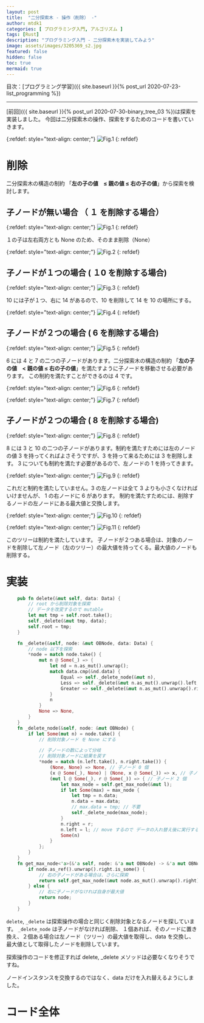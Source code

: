 ```yaml
---
layout: post
title:  "二分探索木 - 操作（削除） -"
author: mtdk1
categories: [ プログラミング入門, アルゴリズム ]
tags: [Rust]
description: "プログラミング入門 - 二分探索木を実装してみよう"
image: assets/images/3205369_s2.jpg
featured: false
hidden: false
toc: true
mermaid: true
---
```


目次：[プログラミング学習]({{ site.baseurl }}{% post_url 2020-07-23-list_programming %})

---

[前回]({{ site.baseurl }}{% post_url 2020-07-30-binary_tree_03 %})は探索を実装しました。
今回は二分探索木の操作、探索をするためのコードを書いていきます。


{:refdef: style="text-align: center;"}
![Fig.1]({{site.baseurl}}/assets/images/bst/bst003.svg)
{: refdef}

# 削除

二分探索木の構造の制約 「**左の子の値　≤ 親の値 ≤ 右の子の値**」から探索を検討します。


## 子ノードが無い場合 （ １ を削除する場合）

{:refdef: style="text-align: center;"}
![Fig.1]({{site.baseurl}}/assets/images/bst/bst301.svg)
{: refdef}


１の子は左右両方とも None のため、そのまま削除（None）

{:refdef: style="text-align: center;"}
![Fig.2]({{site.baseurl}}/assets/images/bst/bst302.svg)
{: refdef}

## 子ノードが１つの場合 ( １0 を削除する場合)

{:refdef: style="text-align: center;"}
![Fig.3]({{site.baseurl}}/assets/images/bst/bst303.svg)
{: refdef}

10 には子が１つ、右に 14 があるので、10 を削除して 14 を 10 の場所にする。

{:refdef: style="text-align: center;"}
![Fig.4]({{site.baseurl}}/assets/images/bst/bst304.svg)
{: refdef}

## 子ノードが２つの場合 ( 6 を削除する場合)

{:refdef: style="text-align: center;"}
![Fig.5]({{site.baseurl}}/assets/images/bst/bst305.svg)
{: refdef}

6 には 4 と 7 の二つの子ノードがあります。二分探索木の構造の制約 「**左の子の値　< 親の値 ≤ 右の子の値**」を満たすように子ノードを移動させる必要があります。
この制約を満たすことができるのは 4 です。

{:refdef: style="text-align: center;"}
![Fig.6]({{site.baseurl}}/assets/images/bst/bst306.svg)
{: refdef}

{:refdef: style="text-align: center;"}
![Fig.7]({{site.baseurl}}/assets/images/bst/bst307.svg)
{: refdef}


## 子ノードが２つの場合 ( 8 を削除する場合)


{:refdef: style="text-align: center;"}
![Fig.8]({{site.baseurl}}/assets/images/bst/bst308.svg)
{: refdef}

8 には 3 と 10 の二つの子ノードがあります。制約を満たすためには左のノードの値 3 を持ってくればよさそうですが、3 を持って来るためには 3 を削除します。
3 についても制約を満たす必要があるので、左ノードの 1 を持ってきます。

{:refdef: style="text-align: center;"}
![Fig.9]({{site.baseurl}}/assets/images/bst/bst309.svg)
{: refdef}

これだと制約を満たしていません。3 の左ノードは全て 3 よりも小さくなければいけませんが、 1 の右ノードに 6 があります。
制約を満たすためには、削除するノードの左ノードにある最大値と交換します。


{:refdef: style="text-align: center;"}
![Fig.10]({{site.baseurl}}/assets/images/bst/bst310.svg)
{: refdef}

{:refdef: style="text-align: center;"}
![Fig.11]({{site.baseurl}}/assets/images/bst/bst311.svg)
{: refdef}

このツリーは制約を満たしています。
子ノードが２つある場合は、対象のノードを削除して左ノード（左のツリー）の最大値を持ってくる。最大値のノードも削除する。

# 実装

```rust
    pub fn delete(&mut self, data: Data) {
        // root から削除対象を探索
        // データを改変するので mutable 
        let mut tmp = self.root.take();
        self._delete(&mut tmp, data);
        self.root = tmp;
    }

    fn _delete(&self, node: &mut OBNode, data: Data) {
        // node 以下を探索
        *node = match node.take() {
            mut n @ Some(_) => {
                let nd = n.as_mut().unwrap();
                match data.cmp(&nd.data) {
                    Equal => self._delete_node(&mut n),
                    Less => self._delete(&mut n.as_mut().unwrap().left, data),
                    Greater => self._delete(&mut n.as_mut().unwrap().right, data),
                }
                n
            }
            None => None,
        }
    }
    fn _delete_node(&self, node: &mut OBNode) {
        if let Some(mut n) = node.take() {
            // 削除対象ノード を None にする

            // 子ノードの数によって分岐
            // 削除対象ノードに結果を戻す
            *node = match (n.left.take(), n.right.take()) {
                (None, None) => None, // 子ノード 0 個
                (x @ Some(_), None) | (None, x @ Some(_)) => x, // 子ノード 1 個
                (mut l @ Some(_), r @ Some(_)) => { // 子ノード 2 個
                    let max_node = self.get_max_node(&mut l);
                    if let Some(max) = max_node {
                        let tmp = n.data;
                        n.data = max.data;
                        // max.data = tmp; // 不要
                        self._delete_node(max_node);
                    }
                    n.right = r; 
                    n.left = l; // move するので データの入れ替え後に実行する
                    Some(n)
                }
            };
        }
    }
    fn get_max_node<'a>(&'a self, node: &'a mut OBNode) -> &'a mut OBNode {
        if node.as_ref().unwrap().right.is_some() {
            // 右の子ノードがある場合は、さらに探索
            return self.get_max_node(&mut node.as_mut().unwrap().right);
        } else {
            // 右に子ノードがなければ自身が最大値
            return node;
        }
    }
```

```delete```, ```_delete``` は探索操作の場合と同じく削除対象となるノードを探しています。 ```_delete_node``` は子ノードがなければ削除、
１個あれば、そのノードに置き換え、２個ある場合は左ノード（ツリー）の最大値を取得し、data を交換し、最大値として取得したノードを削除しています。

探索操作のコードを修正すれば delete, _delete メソッドは必要なくなりそうですね。


ノードインスタンスを交換するのではなく、data だけを入れ替えるようにしました。 

# コード全体

<script src="https://gist.github.com/MTDK1/46813041dc8fc02ca6675a42f10ee58e.js"></script>